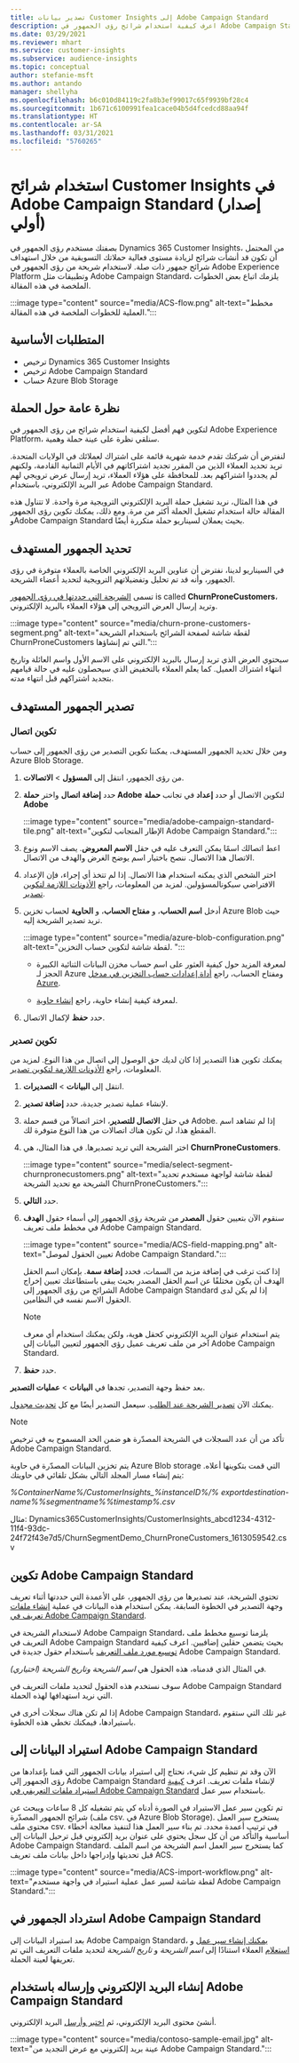 ```yaml
---
title: تصدير بيانات Customer Insights إلى Adobe Campaign Standard
description: اعرف كيفية استخدام شرائح رؤى الجمهور في Adobe Campaign Standard.
ms.date: 03/29/2021
ms.reviewer: mhart
ms.service: customer-insights
ms.subservice: audience-insights
ms.topic: conceptual
author: stefanie-msft
ms.author: antando
manager: shellyha
ms.openlocfilehash: b6c010d84119c2fa8b3ef99017c65f9939bf28c4
ms.sourcegitcommit: 1b671c6100991fea1cace04b5d4fcedcd88aa94f
ms.translationtype: HT
ms.contentlocale: ar-SA
ms.lasthandoff: 03/31/2021
ms.locfileid: "5760265"
---
```

# <a name="use-customer-insights-segments-in-adobe-campaign-standard-preview"></a>استخدام شرائح Customer Insights في Adobe Campaign Standard (إصدار أولي)

بصفتك مستخدم رؤى الجمهور في Dynamics 365 Customer Insights، من المحتمل أن تكون قد أنشأت شرائح لزيادة مستوى فعالية حملاتك التسويقية من خلال استهداف شرائح جمهور ذات صلة. لاستخدام شريحة من رؤى الجمهور في Adobe Experience Platform وتطبيقات مثل Adobe Campaign Standard، يلزمك اتباع بعض الخطوات الملخصة في هذه المقالة.

:::image type="content" source="media/ACS-flow.png" alt-text="مخطط العملية للخطوات الملخصة في هذه المقالة.":::

## <a name="prerequisites"></a>المتطلبات الأساسية

-   ترخيص Dynamics 365 Customer Insights
-   ترخيص Adobe Campaign Standard
-   حساب Azure Blob Storage

## <a name="campaign-overview"></a>نظرة عامة حول الحملة

لتكوين فهم أفضل لكيفية استخدام شرائح من رؤى الجمهور في Adobe Experience Platform، سنلقي نظرة على عينة حملة وهمية.

لنفترض أن شركتك تقدم خدمة شهرية قائمة على اشتراك لعملائك في الولايات المتحدة. تريد تحديد العملاء الذين من المقرر تجديد اشتراكاتهم في الأيام الثمانية القادمة، ولكنهم لم يجددوا اشتراكهم بعد. للمحافظة على هؤلاء العملاء، تريد إرسال عرض ترويجي لهم عبر البريد الإلكتروني، باستخدام Adobe Campaign Standard.

في هذا المثال، نريد تشغيل حملة البريد الإلكتروني الترويجية مرة واحدة. لا تتناول هذه المقالة حالة استخدام تشغيل الحملة أكثر من مرة. ومع ذلك، يمكنك تكوين رؤى الجمهور وAdobe Campaign Standard بحيث يعملان لسيناريو حملة متكررة أيضًا.

## <a name="identify-your-target-audience"></a>تحديد الجمهور المستهدف

في السيناريو لدينا، نفترض أن عناوين البريد الإلكتروني الخاصة بالعملاء متوفرة في رؤى الجمهور‬، وأنه قد تم تحليل وتفضيلاتهم الترويجية لتحديد أعضاء الشريحة.

تسمى [الشريحة التي حددتها في رؤى الجمهور‬](segments.md) is called **ChurnProneCustomers**، وتريد إرسال العرض الترويجي إلى هؤلاء العملاء بالبريد الإلكتروني.

:::image type="content" source="media/churn-prone-customers-segment.png" alt-text="لقطة شاشة لصفحة الشرائح باستخدام الشريحة ChurnProneCustomers التي تم إنشاؤها.":::

سيحتوي العرض الذي تريد إرسال بالبريد الإلكتروني على الاسم الأول واسم العائلة وتاريخ انتهاء اشتراك العميل. كما يعلم العملاء بالتخفيض الذي سيحصلون عليه في حالة قيامهم بتجديد اشتراكهم قبل انتهاء مدته.

## <a name="export-your-target-audience"></a>تصدير الجمهور المستهدف

### <a name="configure-a-connection"></a>تكوين اتصال

ومن خلال تحديد الجمهور المستهدف، يمكننا تكوين التصدير من رؤى الجمهور إلى حساب Azure Blob Storage.

1. من رؤى الجمهور، انتقل إلى **المسؤول** > **الاتصالات**.

1. حدد **إضافة اتصال** واختر **حملة Adobe** لتكوين الاتصال أو حدد **إعداد** في تجانب **حملة Adobe**

   :::image type="content" source="media/adobe-campaign-standard-tile.png" alt-text="الإطار المتجانب لتكوين Adobe Campaign Standard.":::

1. اعط اتصالك اسمًا يمكن التعرف عليه في حقل **الاسم المعروض**. يصف الاسم ونوع الاتصال هذا الاتصال. ننصح باختيار اسم يوضح الغرض والهدف من الاتصال.

1. اختر الشخص الذي يمكنه استخدام هذا الاتصال. إذا لم تتخذ أي إجراء، فإن الإعداد الافتراضي سيكونالمسؤولين. لمزيد من المعلومات، راجع [الأذونات اللازمة لتكوين تصدير](export-destinations.md#set-up-a-new-export).

1. أدخل **اسم الحساب**، و **مفتاح الحساب**، و **الحاوية** لحساب تخزين Azure Blob حيث تريد تصدير الشريحة إليه.  
      
   :::image type="content" source="media/azure-blob-configuration.png" alt-text="لقطة شاشة لتكوين حساب التخزين. "::: 

   - لمعرفة المزيد حول كيفية العثور على اسم حساب مخزن البيانات الثنائية الكبيرة الحجز لـ Azure ومفتاح الحساب، راجع [أداة إعدادات حساب التخزين في مدخل Azure](/azure/storage/common/storage-account-manage).

   - لمعرفة كيفية إنشاء حاوية، راجع [إنشاء حاوية](/azure/storage/blobs/storage-quickstart-blobs-portal#create-a-container).

1. حدد **حفظ** لإكمال الاتصال.

### <a name="configure-an-export"></a>تكوين تصدير

يمكنك تكوين هذا التصدير إذا كان لديك حق الوصول إلى اتصال من هذا النوع. لمزيد من المعلومات، راجع [الأذونات اللازمة لتكوين تصدير](export-destinations.md#set-up-a-new-export).

1. انتقل إلى **البيانات** > **التصديرات**.

1. لإنشاء عملية تصدير جديدة، حدد **إضافة تصدير**.

1. في حقل **الاتصال للتصدير**، اختر اتصالاً من قسم حملة Adobe. إذا لم تشاهد اسم المقطع هذا، لن تكون هناك اتصالات من هذا النوع متوفرة لك.

1. اختر الشريحة التي تريد تصديرها. في هذا المثال، هي **ChurnProneCustomers**.

   :::image type="content" source="media/select-segment-churnpronecustomers.png" alt-text="لقطة شاشة لواجهة مستخدم تحديد الشريحة مع تحديد الشريحة ChurnProneCustomers.":::

1. حدد **التالي**.

1. سنقوم الآن بتعيين حقول **المصدر** من شريحة رؤى الجمهور إلى أسماء حقول **الهدف** في مخطط ملف تعريف Adobe Campaign Standard.

   :::image type="content" source="media/ACS-field-mapping.png" alt-text="تعيين الحقول لموصل Adobe Campaign Standard.":::

   إذا كنت ترغب في إضافة مزيد من السمات، فحدد **إضافة سمة**. بإمكان اسم الحقل الهدف أن يكون مختلفًا عن اسم الحقل المصدر بحيث يبقى باستطاعتك تعيين إخراج الشرائح من رؤى الجمهور إلى Adobe Campaign Standard إذا لم يكن لدى الحقول الاسم نفسه في النظامين.

   > [!NOTE]
   > يتم استخدام عنوان البريد الإلكتروني كحقل هوية، ولكن يمكنك استخدام أي معرف آخر من ملف تعريف عميل رؤى الجمهور لتعيين البيانات إلى Adobe Campaign Standard.

1. حدد **حفظ**.

بعد حفظ وجهة التصدير، تجدها في **البيانات** > **عمليات التصدير**.

يمكنك الآن [تصدير الشريحة عند الطلب](export-destinations.md#run-exports-on-demand). سيعمل التصدير أيضًا مع كل [تحديث مجدول](system.md).

> [!NOTE]
> تأكد من أن عدد السجلات في الشريحة المصدّرة هو ضمن الحد المسموح به في ترخيص Adobe Campaign Standard.

يتم تخزين البيانات المصدّرة في حاوية Azure Blob storage التي قمت بتكوينها أعلاه. يتم إنشاء مسار المجلد التالي بشكل تلقائي في حاويتك:

*%ContainerName%/CustomerInsights_%instanceID%/% exportdestination-name%_%segmentname%_%timestamp%.csv*

مثال: Dynamics365CustomerInsights/CustomerInsights_abcd1234-4312-11f4-93dc-24f72f43e7d5/ChurnSegmentDemo_ChurnProneCustomers_1613059542.csv

## <a name="configure-adobe-campaign-standard"></a>تكوين Adobe Campaign Standard

تحتوي الشريحة، عند تصديرها من رؤى الجمهور، على الأعمدة التي حددتها أثناء تعريف وجهة التصدير في الخطوة السابقة. يمكن استخدام هذه البيانات في عملية [إنشاء ملفات تعريف في Adobe Campaign Standard](https://experienceleague.adobe.com/docs/campaign-standard/using/profiles-and-audiences/managing-profiles/about-profiles.html#managing-profiles).

لاستخدام الشريحة في Adobe Campaign Standard، يلزمنا توسيع مخطط ملف التعريف في Adobe Campaign Standard بحيث يتضمن حقلين إضافيين. اعرف كيفية [توسيع مورد ملف التعريف](https://experienceleague.adobe.com/docs/campaign-standard/using/developing/use-cases--extending-resources/extending-the-profile-resource-with-a-new-field.html#developing) باستخدام حقول جديدة في Adobe Campaign Standard.

في المثال الذي قدمناه، هذه الحقول هي *اسم الشريحة وتاريخ الشريحة (اختياري).*

سوف نستخدم هذه الحقول لتحديد ملفات التعريف في Adobe Campaign Standard التي نريد استهدافها لهذه الحملة.

إذا لم تكن هناك سجلات أخرى في Adobe Campaign Standard، غير تلك التي ستقوم باستيرادها، فيمكنك تخطي هذه الخطوة.

## <a name="import-data-into-adobe-campaign-standard"></a>استيراد البيانات إلى Adobe Campaign Standard

الآن وقد تم تنظيم كل شيء، نحتاج إلى استيراد بيانات الجمهور التي قمنا بإعدادها من رؤى الجمهور إلى Adobe Campaign Standard لإنشاء ملفات تعريف. اعرف [كيفية استيراد ملفات التعريفي في Adobe Campaign Standard](https://experienceleague.adobe.com/docs/campaign-standard/using/profiles-and-audiences/managing-profiles/creating-profiles.html#profiles-and-audiences) باستخدام سير عمل.

تم تكوين سير عمل الاستيراد في الصورة أدناه كي يتم تشغيله كل 8 ساعات ويبحث عن شرائح الجمهور المصدّرة (ملف csv. في Azure Blob Storage). يستخرج سير العمل محتوى ملف csv. في ترتيب أعمدة محدد. تم بناء سير العمل هذا لتنفيذ معالجة أخطاء أساسية والتأكد من أن كل سجل يحتوي على عنوان بريد إلكتروني قبل ترحيل البيانات إلى Adobe Campaign Standard. كما يستخرج سير العمل اسم الشريحة من اسم الملف قبل تحديثها وإدراجها داخل بيانات ملف تعريف ACS.

:::image type="content" source="media/ACS-import-workflow.png" alt-text="لقطة شاشة لسير عمل عملية استيراد في واجهة مستخدم Adobe Campaign Standard.":::

## <a name="retrieve-the-audience-in-adobe-campaign-standard"></a>استرداد الجمهور في Adobe Campaign Standard

بعد استيراد البيانات إلى Adobe Campaign Standard، [يمكنك إنشاء سير عمل](https://experienceleague.adobe.com/docs/campaign-standard/using/managing-processes-and-data/workflow-general-operation/building-a-workflow.html#managing-processes-and-data) و [استعلام](https://experienceleague.adobe.com/docs/campaign-standard/using/managing-processes-and-data/targeting-activities/query.html#managing-processes-and-data) العملاء استنادًا إلى *اسم الشريحة* و *تاريخ الشريحة* لتحديد ملفات التعريف التي تم تعريفها لعينة الحملة.

## <a name="create-and-send-the-email-using-adobe-campaign-standard"></a>إنشاء البريد الإلكتروني وإرساله باستخدام Adobe Campaign Standard

أنشئ محتوى البريد الإلكتروني، ثم [اختبر وأرسل](https://experienceleague.adobe.com/docs/campaign-standard/using/testing-and-sending/get-started-sending-messages.html#preparing-and-testing-messages) البريد الإلكتروني.

:::image type="content" source="media/contoso-sample-email.jpg" alt-text="عينة بريد إلكتروني مع عرض التجديد من Adobe Campaign Standard.":::

